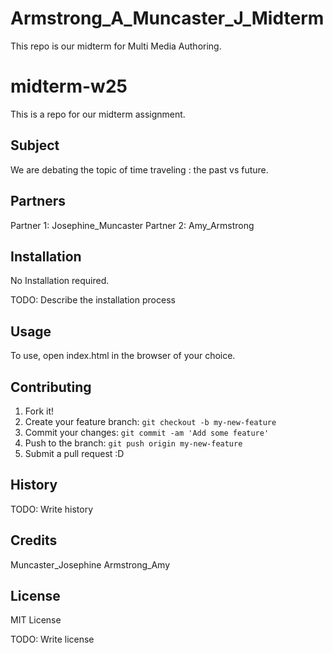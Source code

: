 # Armstrong_A_Muncaster_J_Midterm
This repo is our midterm for Multi Media Authoring.

# midterm-w25

This is a repo for our midterm assignment. 

## Subject
We are debating the topic of time traveling : the past vs future.


## Partners
Partner 1: Josephine_Muncaster
Partner 2: Amy_Armstrong


## Installation


No Installation required.


TODO: Describe the installation process


## Usage


To use, open index.html in the browser of your choice.


## Contributing


1. Fork it!
2. Create your feature branch: `git checkout -b my-new-feature`
3. Commit your changes: `git commit -am 'Add some feature'`
4. Push to the branch: `git push origin my-new-feature`
5. Submit a pull request :D


## History


TODO: Write history


## Credits


Muncaster_Josephine
Armstrong_Amy


## License
MIT License


TODO: Write license

